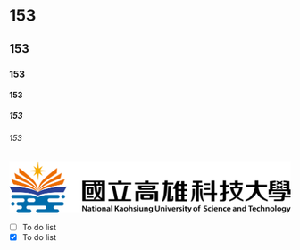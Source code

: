 # 153
## 153
### 153
#### 153
##### 153
###### 153

![NKUST](nkust.png)

- [ ] To do list
- [x] To do list
